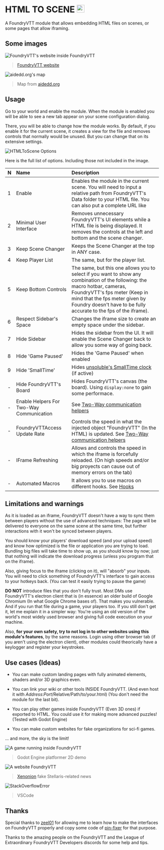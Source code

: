 # HTML TO SCENE <a href='https://ko-fi.com/rollingjaviondox' target='_blank'><img height='35' style='border:0px;height:25px;' src='https://theme.zdassets.com/theme_assets/2141020/171bb773b32c4a72bcc2edfee4d01cbc00d8a004.png' border='0' alt='Buy Me a Coffee at ko-fi.com'/></a>

A FoundryVTT module that allows embedding HTML files on scenes, or some pages that allow iframing.

## Some images

![FoundryVTT's website inside FoundryVTT](exampleimage004.png)
> [FoundryVTT website](https://foundryvtt.com/)

![aidedd.org's map](exampleimage005.png)
> Map from [aidedd.org](https://www.aidedd.org/atlas/index.php?map=R&l=1)

## Usage

Go to your world and enable the module. When the module is enabled you will be able to see a new tab appear on your scene configuration dialog.

There, you will be able to change how the module works. By default, if you enable it for the current scene, it creates a view for the file and removes controls that normally would be unused. But you can change that on its extensive settings.

![HTMLToScene Options](moduleoptions.png)

Here is the full list of options. Including those not included in the image.

|N|Name|Description|
|:--|:---|:---|
|1|Enable|Enables the module in the current scene. You will need to input a relative path from FoundryVTT's Data folder to your HTML file. You can also put a complete URL like |
|2|Minimal User Interface|Removes unnecessary FoundryVTT's UI elements while a HTML file is being displayed. It removes the controls at the left and bottom and the scene changer.|
|3|Keep Scene Changer|Keeps the Scene Changer at the top in ANY case.|
|4|Keep Player List|The same, but for the player list.|
|5|Keep Bottom Controls|The same, but this one allows you to select if you want to show any combination of the following: the macro hotbar, cameras, FoundryVTT's fps meter (Keep in mind that the fps meter given by Foundry doesn't have to be fully accurate to the fps of the iframe).|
|6|Respect Sidebar's Space| Changes the iframe size to create an empty space under the sidebar.
|7|Hide Sidebar| Hides the sidebar from the UI. It will enable the Scene Changer back to allow you some way of going back. |
|8|Hide 'Game Paused' | Hides the 'Game Paused' when enabled |
|9|Hide 'SmallTime' | Hides [unsoluble's SmallTime clock](https://github.com/unsoluble/smalltime) (if active) |
|-|Hide FoundryVTT's Board| Hides FoundryVTT's canvas (the board). Using `display:none` to gain some performace. |
|-|Enable Helpers For Two-Way Communication | See [Two-Way communication helpers](https://github.com/Javiondox/html-to-scene/wiki/Two-way-communication-helpers)|
|-|FoundryVTTAccess Update Rate | Controls the speed in what the injected object "FoundryVTT" (In the HTML) is updated. See [Two-Way communication helpers](https://github.com/Javiondox/html-to-scene/wiki/Two-way-communication-helpers)|
|-|IFrame Refreshing | Allows and controls the speed in which the iframe is forcefully reloaded. (On high speeds and/or big proyects can cause out of memory errors on the tab)|
|-|Automated Macros | It allows you to use macros on different hooks. See [Hooks](https://github.com/Javiondox/html-to-scene/wiki/Hooks) |

## Limitations and warnings

As it is loaded as an iframe, FoundryVTT doesn't have a way to sync them between players without the use of advanced techniques: The page will be delivered to everyone on the same scene at the same time, but further interactions with it won't be synced between players.

You should know your players' download speed (and your upload speed) and know how optimized is the file or application you are trying to load. Bundling big files will take time to show up, as you should know by now; just that nothing will indicate the download progress (unless you program that on the iframe).

Also, giving focus to the iframe (clicking on it), will "absorb" your inputs. You will need to click something of FoundryVTT's interface to gain access to your hotkeys back. (You can test it easily trying to pause the game)

**DO NOT** introduce files that you don't fully trust. Most DMs use FoundryVTT's electron client that is (in essence) an older build of Google Chromium (In what Google Chrome bases of). That makes you vulnerable. And if you run that file during a game, your players too. If you still don't get it, let me explain it in a simpler way: You're using an old version of the world's most widely used browser and giving full code execution on your machine.

Also, **for your own safety, try to not log in to other websites using this module's features**, by the same reasons. Login using other browser tab (if you aren't using the electron client), other modules could theorically have a keylogger and register your keystrokes.

## Use cases (Ideas)

- You can make custom landing pages with fully animated elements, shaders and/or 3D graphics even.

- You can link your wiki or other tools INSIDE FoundryVTT. (And even host it with _Address_:_Port_/Relative/Path/to/your.html) (You don't need the module for the last bit).

- You can play other games inside FoundryVTT (Even 3D ones) if exported to HTML. You could use it for making more advanced puzzles! (Tested with Godot Engine)

- You can make custom websites for fake organizations for sci-fi games.

... and more, the sky is the limit!

![A game running inside FoundryVTT](exampleimage001.png)
> Godot Engine platformer 2D demo

![A website FoundryVTT](exampleimage002.png)
> [Xenonion](https://xenonion.com/) fake Stellaris-related news

![StackOverflowError](exampleimage003.png)
> VSCode

## Thanks

Special thanks to [zeel01](https://github.com/zeel01) for allowing me to learn how to make the interfaces on FoundryVTT properly and copy some code of [pin-fixer](https://github.com/zeel01/pin-fixer) for that purpose.

Thanks to the amazing people on the FoundryVTT and the League of Extraordinary FoundryVTT Developers discords for some help and tips.
